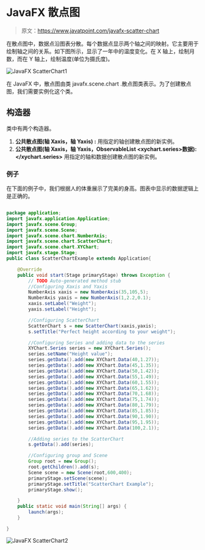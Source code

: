# JavaFX 散点图

> 原文：<https://www.javatpoint.com/javafx-scatter-chart>

在散点图中，数据点沿图表分散。每个数据点显示两个轴之间的映射。它主要用于绘制轴之间的关系。如下图所示，显示了一年中的温度变化。在 X 轴上，绘制月数，而在 Y 轴上，绘制温度(单位为摄氏度)。

![JavaFX ScatterChart1](../img/1f237f078eb639e3022052fdcf47d918.png)

在 JavaFX 中，散点图由类 javafx.scene.chart .散点图类表示。为了创建散点图，我们需要实例化这个类。

## 构造器

类中有两个构造器。

1.  **公共散点图(轴 <x>Xaxis，轴 <y>Yaxis) :</y></x>** 用指定的轴创建散点图的新实例。
2.  **公共散点图(轴 <x>Xaxis，轴 <y>Yaxis，ObservableList <xychart.series>数据):</xychart.series></y></x>** 用指定的轴和数据创建散点图的新实例。

### 例子

在下面的例子中，我们根据人的体重展示了完美的身高。图表中显示的数据逻辑上是正确的。

```java

package application;
import javafx.application.Application;
import javafx.scene.Group;
import javafx.scene.Scene;
import javafx.scene.chart.NumberAxis;
import javafx.scene.chart.ScatterChart;
import javafx.scene.chart.XYChart;
import javafx.stage.Stage;
public class ScatterChartExample extends Application{

	@Override
	public void start(Stage primaryStage) throws Exception {
		// TODO Auto-generated method stub
		//Configuring Xaxis and Yaxis
		NumberAxis xaxis = new NumberAxis(35,105,5);
		NumberAxis yaxis = new NumberAxis(1,2.2,0.1);
		xaxis.setLabel("Weight");
		yaxis.setLabel("Height");

		//Configuring ScatterChart 	
		ScatterChart s = new ScatterChart(xaxis,yaxis);
		s.setTitle("Perfect height according to your weight");

		//Configuring Series and adding data to the series  
		XYChart.Series series = new XYChart.Series();
		series.setName("Height value");
		series.getData().add(new XYChart.Data(40,1.27));
		series.getData().add(new XYChart.Data(45,1.35));
		series.getData().add(new XYChart.Data(50,1.42));
		series.getData().add(new XYChart.Data(55,1.49));
		series.getData().add(new XYChart.Data(60,1.55));
		series.getData().add(new XYChart.Data(65,1.62));
		series.getData().add(new XYChart.Data(70,1.68));
		series.getData().add(new XYChart.Data(75,1.74));
		series.getData().add(new XYChart.Data(80,1.79));
		series.getData().add(new XYChart.Data(85,1.85));
		series.getData().add(new XYChart.Data(90,1.90));
		series.getData().add(new XYChart.Data(95,1.95));
		series.getData().add(new XYChart.Data(100,2.1));

		//Adding series to the ScatterChart
		s.getData().add(series);

		//Configuring group and Scene 
		Group root = new Group();
		root.getChildren().add(s);
		Scene scene = new Scene(root,600,400);
		primaryStage.setScene(scene);
		primaryStage.setTitle("ScatterChart Example");
		primaryStage.show();	

	}
	public static void main(String[] args) {
		launch(args);
	}

}

```

![JavaFX ScatterChart2](../img/995b1a9b04af1ed4e5856c1718dc57db.png)